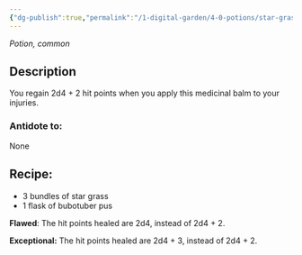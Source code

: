 ```yaml
---
{"dg-publish":true,"permalink":"/1-digital-garden/4-0-potions/star-grass-salve/","tags":["potion","extracurricular","common"]}
---
```


*Potion, common* 

## Description

You regain 2d4 + 2 hit points when you apply this medicinal balm to your injuries.

### Antidote to: 
None

## Recipe:

- 3 bundles of star grass
- 1 flask of bubotuber pus

**Flawed**:
The hit points healed are 2d4, instead of 2d4 + 2.

**Exceptional:** 
The hit points healed are 2d4 + 3, instead of 2d4 + 2.